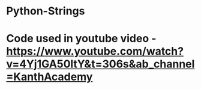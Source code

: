 # Python-Strings
# Code used in youtube video - https://www.youtube.com/watch?v=4Yj1GA50ltY&t=306s&ab_channel=KanthAcademy
